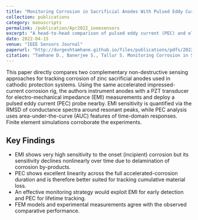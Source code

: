 ```yaml
---
title: "Monitoring Corrosion in Sacrificial Anodes With Pulsed Eddy Current and Electromechanical Impedance: A Comparative Analysis"
collection: publications
category: manuscripts
permalink: /publication/Apr2022_ieeesensors
excerpt: "A head-to-head comparison of pulsed eddy current (PEC) and electro-mechanical impedance (EMI) techniques for quantifying corrosion of zinc sacrificial anodes. Experiments and FEM show EMI is highly sensitive to incipient corrosion while PEC provides linear tracking over anode lifetime — suggesting a combined sensing strategy."
date: 2022-04-15
venue: "IEEE Sensors Journal"
paperurl: "http://durgeshtamhane.github.io/files/publications/pdfs/2022-04-15_IEEE_Sensors_Journal.pdf"
citation: "Tamhane D., Banerjee S., Tallur S. Monitoring Corrosion in Sacrificial Anodes With Pulsed Eddy Current and Electromechanical Impedance: A Comparative Analysis. IEEE Sensors J. 2022;22(8):8147–8154. doi:10.1109/JSEN.2022.3157646."
---
```


This paper directly compares two complementary non-destructive sensing approaches for tracking corrosion of zinc sacrificial anodes
used in cathodic protection systems. Using the same accelerated impressed-current corrosion rig, the authors instrument anodes with a 
PZT transducer for electro-mechanical impedance (EMI) measurements and deploy a pulsed eddy current (PEC) probe nearby. 
EMI sensitivity is quantified via the RMSD of conductance spectra around resonant peaks, while PEC analysis uses area-under-the-curve (AUC)
features of time-domain responses. Finite element simulations corroborate the experiments.

## Key Findings
- EMI shows very high sensitivity to the onset (incipient) corrosion but its sensitivity declines nonlinearly over time due to delamination of corrosion by-products.  
- PEC shows excellent linearity across the full accelerated-corrosion duration and is therefore better suited for tracking cumulative material loss.  
- An effective monitoring strategy would exploit EMI for early detection and PEC for lifetime tracking.  
- FEM models and experimental measurements agree with the observed comparative performance.  

